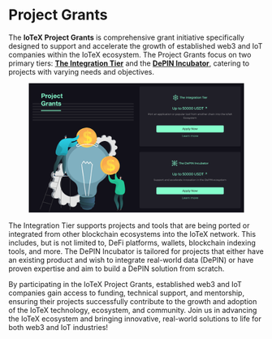 # Project Grants

The **IoTeX Project Grants** is comprehensive grant initiative specifically designed to support and accelerate the growth of established web3 and IoT companies within the IoTeX ecosystem. The Project Grants focus on two primary tiers: [**The Integration Tier**](the-integration-tier.md) and the [**DePIN Incubator**](the-depin-incubator.md), catering to projects with varying needs and objectives.

<figure><img src="../../.gitbook/assets/Screen Shot 2023-04-21 at 11.52.57 AM.png" alt=""><figcaption></figcaption></figure>

The Integration Tier supports projects and tools that are being ported or integrated from other blockchain ecosystems into the IoTeX network. This includes, but is not limited to, DeFi platforms, wallets, blockchain indexing tools, and more. The DePIN Incubator is tailored for projects that either have an existing product and wish to integrate real-world data (DePIN) or have proven expertise and aim to build a DePIN solution from scratch.

By participating in the IoTeX Project Grants, established web3 and IoT companies gain access to funding, technical support, and mentorship, ensuring their projects successfully contribute to the growth and adoption of the IoTeX technology, ecosystem, and community. Join us in advancing the IoTeX ecosystem and bringing innovative, real-world solutions to life for both web3 and IoT industries!
